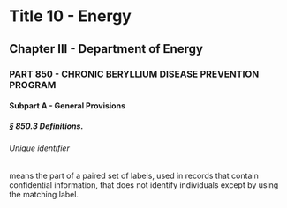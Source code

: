
# Title 10 - Energy
## Chapter III - Department of Energy
### PART 850 - CHRONIC BERYLLIUM DISEASE PREVENTION PROGRAM
#### Subpart A - General Provisions
##### § 850.3 Definitions.
###### Unique identifier

means the part of a paired set of labels, used in records that contain confidential information, that does not identify individuals except by using the matching label.
